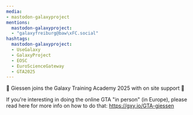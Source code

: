 ```yaml
---
media:
- mastodon-galaxyproject
mentions:
  mastodon-galaxyproject:
  - "galaxyfreiburg@baw\xFC.social"
hashtags:
  mastodon-galaxyproject:
  - UseGalaxy
  - GalaxyProject
  - EOSC
  - EuroScienceGateway
  - GTA2025
---
```

🌠 Giessen joins the Galaxy Training Academy 2025 with on site support 🎉

If you're interesting in doing the online GTA "in person" (in Europe), please read here for more info on how to do that:
https://gxy.io/GTA-giessen
